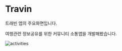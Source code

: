 # Travin
트래빈 앱의 주요화면입니다.

여행관련 정보공유를 위한 커뮤니티 소통앱을 개발해봤습니다.

![activities](https://user-images.githubusercontent.com/117246900/207342545-1f215e7c-e5de-4bb2-a7a1-358ec8353640.png)
